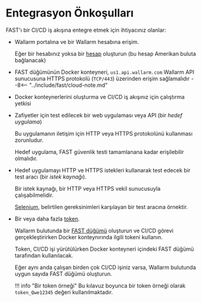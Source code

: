 [link-wl-portal-us]:        https://us1.my.wallarm.com
[link-wl-portal-eu]:        https://my.wallarm.com    
[link-fast-trial]:          https://fast.wallarm.com/signup/
[link-selenium]:            https://www.seleniumhq.org/

[doc-create-node]:          ../operations/create-node.md
[doc-about-token]:          ../operations/internals.md#token
[doc-integration-overview]: integration-overview.md


#   Entegrasyon Önkoşulları

FAST'ı bir CI/CD iş akışına entegre etmek için ihtiyacınız olanlar:

* Wallarm portalına ve bir Wallarm hesabına erişim.
    
    Eğer bir hesabınız yoksa bir [hesap][link-fast-trial] oluşturun (bu hesap Amerikan buluta bağlanacak)
    
* FAST düğümünün Docker konteyneri, `us1.api.wallarm.com` Wallarm API sunucusuna HTTPS protokolü (`TCP/443`) üzerinden erişim sağlamalıdır
--8<-- "../include/fast/cloud-note.md"

 * Docker konteynerlerini oluşturma ve CI/CD iş akışınız için çalıştırma yetkisi
    
* Zafiyetler için test edilecek bir web uygulaması veya API (bir *hedef uygulama*)
    
    Bu uygulamanın iletişim için HTTP veya HTTPS protokolünü kullanması zorunludur.
    
    Hedef uygulama, FAST güvenlik testi tamamlanana kadar erişilebilir olmalıdır.
    
* Hedef uygulamayı HTTP ve HTTPS istekleri kullanarak test edecek bir test aracı (bir *istek kaynağı*).
    
    Bir istek kaynağı, bir HTTP veya HTTPS vekil sunucusuyla çalışabilmelidir.
    
    [Selenium][link-selenium], belirtilen gereksinimleri karşılayan bir test aracına örnektir.
    
* Bir veya daha fazla [token][doc-about-token].
    <p id="anchor-token"></p>

    Wallarm bulutunda bir [FAST düğümü][doc-create-node] oluşturun ve CI/CD görevi gerçekleştirirken Docker konteynırında ilgili tokeni kullanın.  
    
    Token, CI/CD işi yürütülürken Docker konteyneri içindeki FAST düğümü tarafından kullanılacak.

    Eğer aynı anda çalışan birden çok CI/CD işiniz varsa, Wallarm bulutunda uygun sayıda FAST düğümü oluşturun.

    !!! info "Bir token örneği"
        Bu kılavuz boyunca bir token örneği olarak `token_Qwe12345` değeri kullanılmaktadır.